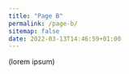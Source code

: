 ```yaml
---
title: "Page B"
permalink: /page-b/
sitemap: false
date: 2022-03-13T14:46:59+01:00
---
```


(lorem ipsum)